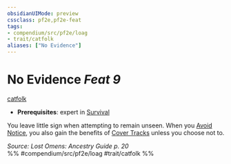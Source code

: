 ```yaml
---
obsidianUIMode: preview
cssclass: pf2e,pf2e-feat
tags:
- compendium/src/pf2e/loag
- trait/catfolk
aliases: ["No Evidence"]
---
```

# No Evidence  *Feat 9*  
[catfolk](../../rules/traits/catfolk-b1.md)  

- **Prerequisites**: expert in [Survival](../skills.md#Survival)

You leave little sign when attempting to remain unseen. When you [Avoid Notice](../../rules/actions/avoid-notice.md), you also gain the benefits of [Cover Tracks](../../rules/actions/cover-tracks.md) unless you choose not to.

*Source: Lost Omens: Ancestry Guide p. 20*  
%% #compendium/src/pf2e/loag #trait/catfolk %%